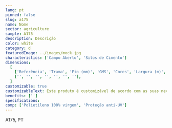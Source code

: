 ```yaml
---
lang: pt
pinned: false
slug: a175
name: Nome
sector: agriculture
sample: A175
description: Descrição
color: white
category: d
featuredImage: ../images/mock.jpg
characteristics: ['Campo Aberto', 'Silos de Cimento']
dimensions:
  [
    ['Referência', 'Trama', 'Fio (mm)', 'GMS', 'Cores', 'Largura (m)', 'Comprimento (m)'],
    ['', '', '', '', '', '', ''],
  ]
customizable: true
customizableText: Este produto é customizável de acordo com as suas necessidades. Contacte-nos para mais informações.
benefits: ['']
specifications:
comp: ['Polietileno 100% virgem', 'Proteção anti-UV']
---
```


A175, PT
